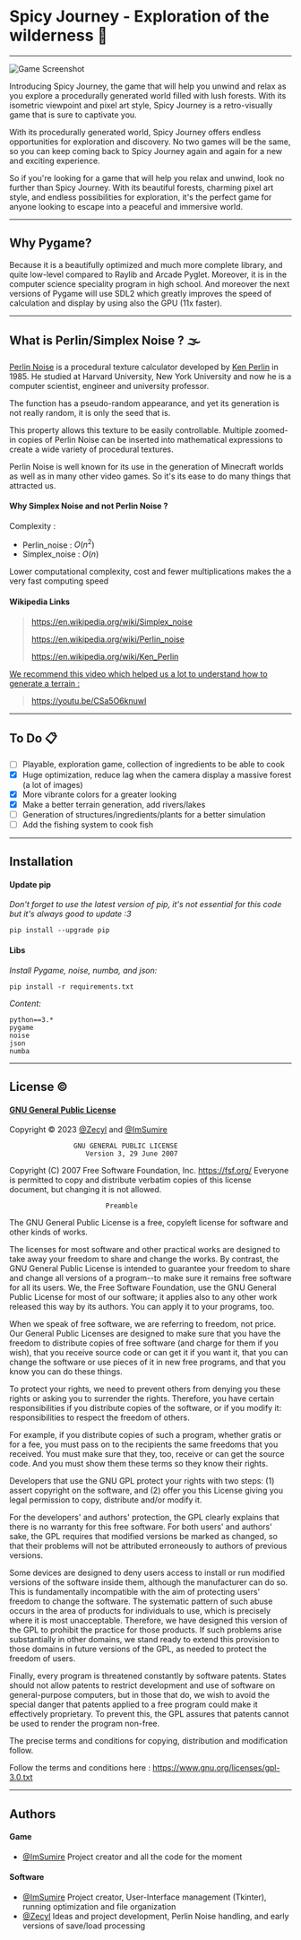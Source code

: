 # Spicy Journey - Exploration of the wilderness 🧭

<hr>

![Game Screenshot](https://raw.githubusercontent.com/ImGalaad/Spicy-Journey/main/res/example.png)


Introducing Spicy Journey, the game that will help you unwind and relax as you explore a procedurally generated world filled with lush forests. With its isometric viewpoint and pixel art style, Spicy Journey is a retro-visually game that is sure to captivate you.

With its procedurally generated world, Spicy Journey offers endless opportunities for exploration and discovery. No two games will be the same, so you can keep coming back to Spicy Journey again and again for a new and exciting experience.

So if you're looking for a game that will help you relax and unwind, look no further than Spicy Journey. With its beautiful forests, charming pixel art style, and endless possibilities for exploration, it's the perfect game for anyone looking to escape into a peaceful and immersive world.

<hr>

## Why Pygame?
Because it is a beautifully optimized and much more complete library, and quite low-level compared to Raylib and Arcade Pyglet. Moreover, it is in the computer science speciality program in high school. And moreover the next versions of Pygame will use SDL2 which greatly improves the speed of calculation and display by using also the GPU (11x faster).

<hr>

## What is Perlin/Simplex Noise ? 🌫

[Perlin Noise](https://en.wikipedia.org/wiki/Perlin_noise) is a procedural texture calculator developed by [Ken Perlin](https://en.wikipedia.org/wiki/Ken_Perlin) in 1985. He studied at Harvard University, New York University and now he is a computer scientist, engineer and university professor.

The function has a pseudo-random appearance, and yet its generation is not really random, it is only the seed that is. 

This property allows this texture to be easily controllable. Multiple zoomed-in copies of Perlin Noise can be inserted into mathematical expressions to create a wide variety of procedural textures.

Perlin Noise is well known for its use in the generation of Minecraft worlds as well as in many other video games. So it's its ease to do many things that attracted us.

#### Why Simplex Noise and not Perlin Noise ?

Complexity :
- Perlin_noise : $O(n^2)$
- Simplex_noise : $O(n)$

Lower computational complexity, cost and fewer multiplications makes the a very fast computing speed

#### Wikipedia Links

> https://en.wikipedia.org/wiki/Simplex_noise
> 
> https://en.wikipedia.org/wiki/Perlin_noise
> 
> https://en.wikipedia.org/wiki/Ken_Perlin

<u>We recommend this video which helped us a lot to understand how to generate a terrain :</u>

> https://youtu.be/CSa5O6knuwI

<hr>

## To Do 📋

- [ ] Playable, exploration game, collection of ingredients to be able to cook
- [x] Huge optimization, reduce lag when the camera display a massive forest (a lot of images)
- [x] More vibrante colors for a greater looking
- [x] Make a better terrain generation, add rivers/lakes
- [ ] Generation of structures/ingredients/plants for a better simulation
- [ ] Add the fishing system to cook fish

<hr>

## Installation

#### Update pip
<i>Don't forget to use the latest version of pip, it's not essential for this code but it's always good to update :3</i>
```
pip install --upgrade pip
```

#### Libs
<i>Install Pygame, noise, numba, and json: </i>
```
pip install -r requirements.txt
```
*Content:*
```
python==3.*
pygame
noise
json
numba
```

<hr>

## License ©

#### [GNU General Public License](https://choosealicense.com/licenses/mit/)

Copyright © 2023 [@Zecyl](https://www.github.com/Zecyl) and [@ImSumire](https://github.com/ImSumire)

                    GNU GENERAL PUBLIC LICENSE
                       Version 3, 29 June 2007

 Copyright (C) 2007 Free Software Foundation, Inc. <https://fsf.org/>
 Everyone is permitted to copy and distribute verbatim copies
 of this license document, but changing it is not allowed.

                            Preamble

  The GNU General Public License is a free, copyleft license for
software and other kinds of works.

  The licenses for most software and other practical works are designed
to take away your freedom to share and change the works.  By contrast,
the GNU General Public License is intended to guarantee your freedom to
share and change all versions of a program--to make sure it remains free
software for all its users.  We, the Free Software Foundation, use the
GNU General Public License for most of our software; it applies also to
any other work released this way by its authors.  You can apply it to
your programs, too.

  When we speak of free software, we are referring to freedom, not
price.  Our General Public Licenses are designed to make sure that you
have the freedom to distribute copies of free software (and charge for
them if you wish), that you receive source code or can get it if you
want it, that you can change the software or use pieces of it in new
free programs, and that you know you can do these things.

  To protect your rights, we need to prevent others from denying you
these rights or asking you to surrender the rights.  Therefore, you have
certain responsibilities if you distribute copies of the software, or if
you modify it: responsibilities to respect the freedom of others.

  For example, if you distribute copies of such a program, whether
gratis or for a fee, you must pass on to the recipients the same
freedoms that you received.  You must make sure that they, too, receive
or can get the source code.  And you must show them these terms so they
know their rights.

  Developers that use the GNU GPL protect your rights with two steps:
(1) assert copyright on the software, and (2) offer you this License
giving you legal permission to copy, distribute and/or modify it.

  For the developers' and authors' protection, the GPL clearly explains
that there is no warranty for this free software.  For both users' and
authors' sake, the GPL requires that modified versions be marked as
changed, so that their problems will not be attributed erroneously to
authors of previous versions.

  Some devices are designed to deny users access to install or run
modified versions of the software inside them, although the manufacturer
can do so.  This is fundamentally incompatible with the aim of
protecting users' freedom to change the software.  The systematic
pattern of such abuse occurs in the area of products for individuals to
use, which is precisely where it is most unacceptable.  Therefore, we
have designed this version of the GPL to prohibit the practice for those
products.  If such problems arise substantially in other domains, we
stand ready to extend this provision to those domains in future versions
of the GPL, as needed to protect the freedom of users.

  Finally, every program is threatened constantly by software patents.
States should not allow patents to restrict development and use of
software on general-purpose computers, but in those that do, we wish to
avoid the special danger that patents applied to a free program could
make it effectively proprietary.  To prevent this, the GPL assures that
patents cannot be used to render the program non-free.

  The precise terms and conditions for copying, distribution and
modification follow.

 Follow the terms and conditions here : https://www.gnu.org/licenses/gpl-3.0.txt
</h5>

<hr>

## Authors
#### Game
- [@ImSumire](https://github.com/ImSumire) Project creator and all the code for the moment

#### Software
- [@ImSumire](https://github.com/ImSumire) Project creator, User-Interface management (Tkinter), running optimization and file organization
- [@Zecyl](https://www.github.com/Zecyl) Ideas and project development, Perlin Noise handling, and early versions of save/load processing
